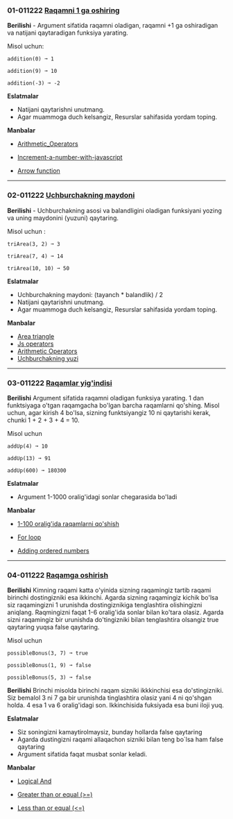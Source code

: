 ### 01-011222 [Raqamni 1 ga oshiring](https://edabit.com/challenge/NAQhEoxbofPidLxm9)

**Berilishi** - Argument sifatida raqamni oladigan, raqamni +1 ga oshiradigan va natijani qaytaradigan funksiya yarating.

Misol uchun:

```
addition(0) ➞ 1

addition(9) ➞ 10

addition(-3) ➞ -2
```

**Eslatmalar**

- Natijani qaytarishni unutmang.
- Agar muammoga duch kelsangiz, Resurslar sahifasida yordam toping.

**Manbalar**

- [Arithmetic_Operators](<https://developer.mozilla.org/en-US/docs/Web/JavaScript/Reference/Operators/Arithmetic_Operators#Increment_()>) 
-  [Increment-a-number-with-javascript](https://learn.freecodecamp.org/javascript-algorithms-and-data-structures/basic-javascript/increment-a-number-with-javascript/)

- [Arrow function](https://www.w3schools.com/js/js_arrow_function.asp)

---

### 02-011222 [Uchburchakning maydoni](https://edabit.com/challenge/3CaszbdZYGN4otQD8)

**Berilishi** - Uchburchakning asosi va balandligini oladigan funksiyani yozing va uning maydonini (yuzuni) qaytaring.

Misol uchun :

```
triArea(3, 2) ➞ 3

triArea(7, 4) ➞ 14

triArea(10, 10) ➞ 50
```

**Eslatmalar**

- Uchburchakning maydoni: (tayanch \* balandlik) / 2
- Natijani qaytarishni unutmang.
- Agar muammoga duch kelsangiz, Resurslar sahifasida yordam toping.

**Manbalar**

- [Area triangle](https://www.mathgoodies.com/lessons/vol1/area_triangle)
- [Js operators](https://www.w3schools.com/js/js_operators.asp)
- [Arithmetic Operators](https://developer.mozilla.org/en-US/docs/Web/JavaScript/Reference/Operators/Arithmetic_Operators)
- [Uchburchakning yuzi](https://www.youtube.com/watch?v=rRTXKQpblEc)

---

### 03-011222 [Raqamlar yig'indisi](https://edabit.com/challenge/4gzDuDkompAqujpRi)

**Berilishi** Argument sifatida raqamni oladigan funksiya yarating. 1 dan funktsiyaga o'tgan raqamgacha bo'lgan barcha raqamlarni qo'shing. Misol uchun, agar kirish 4 bo'lsa, sizning funktsiyangiz 10 ni qaytarishi kerak, chunki 1 + 2 + 3 + 4 = 10.

Misol uchun

```
addUp(4) ➞ 10

addUp(13) ➞ 91

addUp(600) ➞ 180300
```

**Eslatmalar**

- Argument 1-1000 oralig'idagi sonlar chegarasida bo'ladi

**Manbalar**

- [1-100 oralig'ida raqamlarni qo'shish](https://betterexplained.com/articles/techniques-for-adding-the-numbers-1-to-100/)

- [For loop](https://developer.mozilla.org/en-US/docs/Web/JavaScript/Reference/Statements/for)
- [Adding ordered numbers](https://en.wikipedia.org/wiki/1_%2B_2_%2B_3_%2B_4_%2B_%E2%8B%AF)

---

### 04-011222 [Raqamga oshirish](https://edabit.com/challenge/NHfYRHg2tDtcZyykB)

**Berilishi** Kimning raqami katta o'yinida sizning raqamingiz tartib raqami birinchi dostingizniki esa ikkinchi. Agarda sizning raqamingiz kichik bo'lsa siz raqamingizni 1 urunishda dostingiznikiga tenglashtira olishingizni aniqlang. Raqmingizni faqat 1-6 oralig'ida sonlar bilan ko'tara olasiz. Agarda sizni raqamingiz bir urunishda do'tingizniki bilan tenglashtira olsangiz true qaytaring yuqsa false qaytaring.

Misol uchun

```
possibleBonus(3, 7) ➞ true

possibleBonus(1, 9) ➞ false

possibleBonus(5, 3) ➞ false
```

**Berilishi** Brinchi misolda birinchi raqam sizniki ikkkinchisi esa do'stingizniki. Siz bemalol 3 ni 7 ga bir urunishda tinglashtira olasiz yani 4 ni qo'shgan holda. 4 esa 1 va 6 oralig'idagi son. Ikkinchisida fuksiyada esa buni iloji yuq.

**Eslatmalar**

- Siz soningizni kamaytirolmaysiz, bunday hollarda false qaytaring
- Agarda dustingizni raqami allaqachon sizniki bilan teng bo`lsa ham false qaytaring
- Argument sifatida faqat musbat sonlar keladi.

**Manbalar**

- [Logical And](https://developer.mozilla.org/en-US/docs/Web/JavaScript/Reference/Operators/Logical_AND)

- [Greater than or equal (>=)](https://developer.mozilla.org/en-US/docs/Web/JavaScript/Reference/Operators/Greater_than_or_equal)
- [Less than or equal (<=)](https://developer.mozilla.org/en-US/docs/Web/JavaScript/Reference/Operators/Less_than_or_equal#:~:text=The%20less%20than%20or%20equal,right%20operand%2C%20and%20false%20otherwise.)
